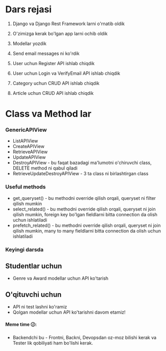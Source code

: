 # Dars rejasi

1. Django va Django Rest Framework larni o'rnatib oldik
    
2. O'zimizga kerak bo'lgan app larni ochib oldik
3. Modellar yozdik
4. Send email messages ni ko'rdik
5. User uchun Register API ishlab chiqdik
6. User uchun Login va VerifyEmail API ishlab chiqdik
7. Category uchun  CRUD API ishlab chiqdik
8. Article uchun CRUD API ishlab chiqdik


# Class va Method lar

### GenericAPIView
- ListAPIView
- CreateAPIView
- RetrieveAPIView
- UpdateAPIView
- DestroyAPIView - bu faqat bazadagi ma'lumotni o'chiruvchi class, DELETE method ni qabul qiladi
- RetrieveUpdateDestroyAPIView - 3 ta class ni birlashtirgan class

### Useful methods

- get_queryset() - bu methodni override qilish orqali, queryset ni filter qilish mumkin
- select_related() - bu methodni override qilish orqali, queryset ni join qilish mumkin, foreign key bo'lgan fieldlarni bitta connection da olish uchun ishlatiladi
- prefetch_related() - bu methodni override qilish orqali, queryset ni join qilish mumkin, many to many fieldlarni bitta connection da olish uchun ishlatiladi


### Keyingi darsda

## Studentlar uchun
- Genre va Award modellar uchun API ko'tarish

## O'qituvchi uchun
- API ni test lashni ko'ramiz
- Qolgan modellar uchun API ko'tarishni davom etamiz!


#### Meme time 🕜:
- Backendchi bu - Frontni, Backni, Devopsdan oz-moz bilishi kerak va Tester lik qobiliyati ham bo'lishi kerak.

